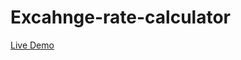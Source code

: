 # Excahnge-rate-calculator
<a href="https://app.netlify.com/sites/exchange-rate-calculatorr/settings/general">Live Demo</a>
